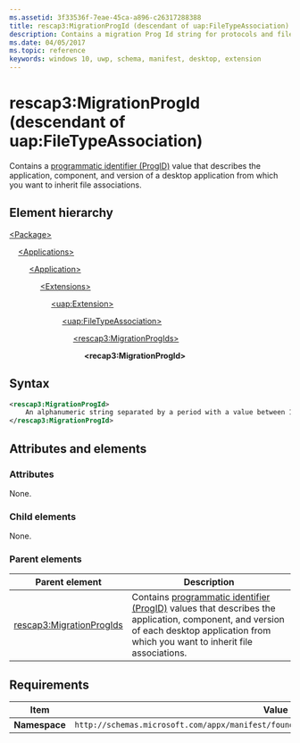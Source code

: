 ```yaml
---
ms.assetid: 3f33536f-7eae-45ca-a896-c26317288388
title: rescap3:MigrationProgId (descendant of uap:FileTypeAssociation)
description: Contains a migration Prog Id string for protocols and file type associations (descendant of uap:FileTypeAssociation).
ms.date: 04/05/2017
ms.topic: reference
keywords: windows 10, uwp, schema, manifest, desktop, extension 
---
```


# rescap3:MigrationProgId (descendant of uap:FileTypeAssociation)

Contains a [programmatic identifier (ProgID)](/windows/win32/shell/fa-progids) value that describes the application, component, and version of a desktop application from which you want to inherit file associations.

## Element hierarchy

[\<Package\>](element-package.md)

&nbsp;&nbsp;&nbsp;&nbsp;[\<Applications\>](element-applications.md)

&nbsp;&nbsp;&nbsp;&nbsp; &nbsp;&nbsp;&nbsp;&nbsp;[\<Application\>](element-application.md)

&nbsp;&nbsp;&nbsp;&nbsp; &nbsp;&nbsp;&nbsp;&nbsp; &nbsp;&nbsp;&nbsp;&nbsp;[\<Extensions\>](element-extensions.md)

&nbsp;&nbsp;&nbsp;&nbsp; &nbsp;&nbsp;&nbsp;&nbsp; &nbsp;&nbsp;&nbsp;&nbsp; &nbsp;&nbsp;&nbsp;&nbsp;[\<uap:Extension\>](element-uap-extension.md)

&nbsp;&nbsp;&nbsp;&nbsp; &nbsp;&nbsp;&nbsp;&nbsp; &nbsp;&nbsp;&nbsp;&nbsp; &nbsp;&nbsp;&nbsp;&nbsp; &nbsp;&nbsp;&nbsp;&nbsp;[\<uap:FileTypeAssociation\>](element-uap-filetypeassociation.md)

&nbsp;&nbsp;&nbsp;&nbsp; &nbsp;&nbsp;&nbsp;&nbsp; &nbsp;&nbsp;&nbsp;&nbsp; &nbsp;&nbsp;&nbsp;&nbsp; &nbsp;&nbsp;&nbsp;&nbsp; &nbsp;&nbsp;&nbsp;&nbsp;[\<rescap3:MigrationProgIds\>](element-rescap3-migrationprogids.md)

&nbsp;&nbsp;&nbsp;&nbsp; &nbsp;&nbsp;&nbsp;&nbsp; &nbsp;&nbsp;&nbsp;&nbsp; &nbsp;&nbsp;&nbsp;&nbsp; &nbsp;&nbsp;&nbsp;&nbsp; &nbsp;&nbsp;&nbsp;&nbsp; &nbsp;&nbsp;&nbsp;&nbsp;**\<recap3:MigrationProgId\>**

## Syntax

```xml
<rescap3:MigrationProgId> 
    An alphanumeric string separated by a period with a value between 1 and 39 characters in length (for example, "Foo.Bar" or "Foo.Bar.1").
</rescap3:MigrationProgId>
```

## Attributes and elements

### Attributes

None.

### Child elements

None.

### Parent elements

| Parent element | Description |
|-|-|
| [rescap3:MigrationProgIds](element-rescap3-migrationprogids.md) | Contains [programmatic identifier (ProgID)](/windows/win32/shell/fa-progids) values that describes the application, component, and version of each desktop application from which you want to inherit file associations. |

## Requirements

| Item | Value |
|--|--|
| **Namespace** | `http://schemas.microsoft.com/appx/manifest/foundation/windows10/restrictedcapabilities/3` |
